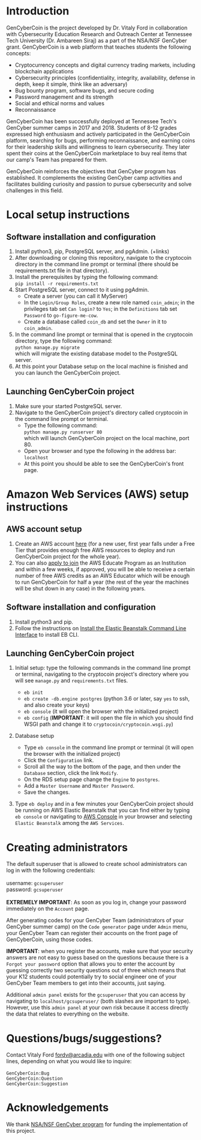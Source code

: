 # Introduction

GenCyberCoin is the project developed by Dr. Vitaly Ford in collaboration with Cybersecurity Education Research and Outreach Center at Tennessee Tech University (Dr. Ambareen Siraj) as a part of the NSA/NSF GenCyber grant. GenCyberCoin is a web platform that teaches students the following concepts:

- Cryptocurrency concepts and digital currency trading markets, including blockchain applications
- Cybersecurity principles (confidentiality, integrity, availability, defense in depth, keep it simple, think like an adversary)
- Bug bounty program, software bugs, and secure coding
- Password management and its strength
- Social and ethical norms and values
- Reconnaissance

GenCyberCoin has been successfully deployed at Tennessee Tech's GenCyber summer camps in 2017 and 2018. Students of 8-12 grades expressed high enthusiasm and actively participated in the GenCyberCoin platform, searching for bugs, performing reconnaissance, and earning coins for their leadership skills and willingness to learn cybersecurity. They later spent their coins at the GenCyberCoin marketplace to buy real items that our camp's Team has prepared for them.

GenCyberCoin reinforces the objectives that GenCyber program has established. It complements the existing GenCyber camp activities and facilitates building curiosity and passion to pursue cybersecurity and solve challenges in this field.

# Local setup instructions

## Software installation and configuration

1. Install python3, pip, PostgreSQL server, and pgAdmin. (+links)
2. After downloading or cloning this repository, navigate to the cryptocoin directory in the command line prompt or terminal (there should be requirements.txt file in that directory).
3. Install the prerequisites by typing the following command:<br>
`pip install -r requirements.txt`
4. Start PostgreSQL server, connect to it using pgAdmin.
   * Create a server (you can call it MyServer)
   * In the `Login/Group Roles`, create a new role named `coin_admin`; in the privileges tab set `Can login?` to `Yes`; in the `Definitions` tab set `Password` to `go-figure-me-cow`.
   * Create a database called `coin_db` and set the `Owner` in it to `coin_admin`.
5. In the command line prompt or terminal that is opened in the cryptocoin directory, type the following command:<br>
`python manage.py migrate`<br>
which will migrate the existing database model to the PostgreSQL server.
6. At this point your Database setup on the local machine is finished and you can launch the GenCyberCoin project.

## Launching GenCyberCoin project

1. Make sure your started PostgreSQL server.
2. Navigate to the GenCyberCoin project's directory called cryptocoin in the command line prompt or terminal.
   * Type the following command:<br>
   `python manage.py runserver 80`<br>
   which will launch GenCyberCoin project on the local machine, port 80.
   * Open your browser and type the following in the address bar:<br>
   `localhost`
   * At this point you should be able to see the GenCyberCoin's front page.

# Amazon Web Services (AWS) setup instructions

## AWS account setup

1. Create an AWS account [here](https://aws.amazon.com/free/ "Create AWS Account with Free Tier") (for a new user, first year falls under a Free Tier that provides enough free AWS resources to deploy and run GenCyberCoin project for the whole year).
2. You can also [apply to join](https://www.awseducate.com/registration#APP_TYPE "AWS Educate Program") the AWS Educate Program as an Institution and within a few weeks, if approved, you will be able to receive a certain number of free AWS credits as an AWS Educator which will be enough to run GenCyberCoin for half a year (the rest of the year the machines will be shut down in any case) in the following years.

## Software installation and configuration

1. Install python3 and pip.
2. Follow the instructions on [Install the Elastic Beanstalk Command Line Interface](https://docs.aws.amazon.com/elasticbeanstalk/latest/dg/eb-cli3-install.html) to install EB CLI.

## Launching GenCyberCoin project

1. Initial setup: type the following commands in the command line prompt or terminal, navigating to the cryptocoin project's directory where you will see `manage.py` and `requirements.txt` files.
   * `eb init`
   * `eb create -db.engine postgres` (python 3.6 or later, say `yes` to ssh, and also create your keys)
   * `eb console` (it will open the browser with the initialized project)
   * `eb config` (**IMPORTANT**: it will open the file in which you should find WSGI path and change it to `cryptocoin/cryptocoin.wsgi.py`)

2. Database setup
   * Type `eb console` in the command line prompt or terminal (it will open the browser with the initialized project)
   * Click the `Configuration` link.
   * Scroll all the way to the bottom of the page, and then under the `Database` section, click the link `Modify`.
   * On the RDS setup page change the `Engine` to `postgres`.
   * Add a `Master Username` and `Master Password`.
   * Save the changes.

3. Type `eb deploy` and in a few minutes your GenCyberCoin project should be running on AWS Elastic Beanstalk that you can find either by typing `eb console` or navigating to [AWS Console](https://console.aws.amazon.com/console/home "AWS Console") in your browser and selecting `Elastic Beanstalk` among the `AWS Services`.

# Creating administrators

The default superuser that is allowed to create school administrators can log in with the following credentials:<br><br>
username: `gcsuperuser`<br>
password: `gcsuperuser`<br><br>
**EXTREMELY IMPORTANT**: As soon as you log in, change your password immediately on the `Account` page.<br>

After generating codes for your GenCyber Team (administrators of your GenCyber summer camp) on the `Code generator` page under `Admin` menu, your GenCyber Team can register their accounts on the front page of GenCyberCoin, using those codes.<br>

**IMPORTANT**: when you register the accounts, make sure that your security answers are not easy to guess based on the questions because there is a `Forgot your password` option that allows you to enter the account by guessing correctly two security questions out of three which means that your K12 students could potentially try to social engineer one of your GenCyber Team members to get into their accounts, just saying.<br>

Additional `admin panel` exists for the `gcsuperuser` that you can access by navigating to `localhost/gcsuperuser/` (both slashes are important to type). However, use this `admin panel` at your own risk because it access directly the data that relates to everything on the website.

# Questions/bugs/suggestions?

Contact Vitaly Ford fordv@arcadia.edu with one of the following subject lines, depending on what you would like to inquire:<br><br>
`GenCyberCoin:Bug`<br>
`GenCyberCoin:Question`<br>
`GenCyberCoin:Suggestion`

# Acknowledgements

We thank [NSA/NSF GenCyber program](https://www.gen-cyber.com/ "NSA/NSF GenCyber Program") for funding the implementation of this project.
